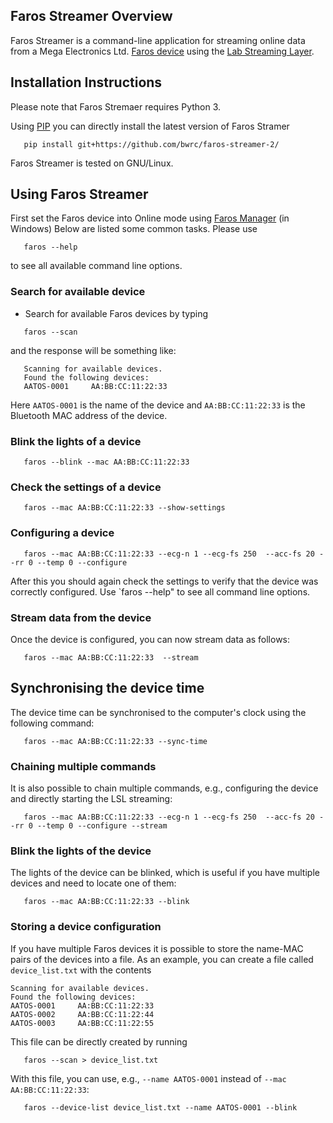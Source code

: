 Faros Streamer Overview
------------------------
Faros Streamer is a command-line application for streaming online data from a Mega Electronics Ltd. [Faros device](http://www.megaemg.com/products/faros/) using the [Lab Streaming Layer](https://github.com/sccn/labstreaminglayer/tree/master/LSL/liblsl).


Installation Instructions
-------------------------
Please note that Faros Stremaer requires Python 3.

Using [PIP](https://github.com/pypa/pip) you can directly install the latest version of Faros Stramer
```
   pip install git+https://github.com/bwrc/faros-streamer-2/
```
Faros Streamer is tested on GNU/Linux.


Using Faros Streamer
--------------------
First set the Faros device into Online mode using [Faros Manager](http://www.megaemg.com/support/unrestricted-downloads/) (in Windows)
Below are listed some common tasks. Please use
```
   faros --help
```
to see all available command line options.


### Search for available device
* Search for available Faros devices by typing
```
   faros --scan
```
and the response will be something like:
```
   Scanning for available devices.
   Found the following devices:
   AATOS-0001     AA:BB:CC:11:22:33
```
Here `AATOS-0001` is the name of the device and `AA:BB:CC:11:22:33` is the Bluetooth MAC address of the device.

### Blink the lights of a device
```
   faros --blink --mac AA:BB:CC:11:22:33
```

### Check the settings of a device
```
   faros --mac AA:BB:CC:11:22:33 --show-settings
```

### Configuring a device
```
   faros --mac AA:BB:CC:11:22:33 --ecg-n 1 --ecg-fs 250  --acc-fs 20 --rr 0 --temp 0 --configure
```

After this you should again check the settings to verify that the device was correctly configured.
Use `faros --help" to see all command line options.

### Stream data from the device
Once the device is configured, you can now stream data as follows:
```
   faros --mac AA:BB:CC:11:22:33  --stream
```

## Synchronising the device time
The device time can be synchronised to the computer's clock using the following command:
```
   faros --mac AA:BB:CC:11:22:33 --sync-time
```

### Chaining multiple commands
It is also possible to chain multiple commands, e.g., configuring the device and directly starting the LSL streaming:
```
   faros --mac AA:BB:CC:11:22:33 --ecg-n 1 --ecg-fs 250  --acc-fs 20 --rr 0 --temp 0 --configure --stream
```

### Blink the lights of the device
The lights of the device can be blinked, which is useful if you have multiple devices and need to locate one of them:
```
   faros --mac AA:BB:CC:11:22:33 --blink
```

### Storing a device configuration
If you have multiple Faros devices it is possible to store the name-MAC pairs of the devices into a file. As an example, you can create a file called `device_list.txt` with the contents
```
Scanning for available devices.
Found the following devices:
AATOS-0001     AA:BB:CC:11:22:33
AATOS-0002     AA:BB:CC:11:22:44
AATOS-0003     AA:BB:CC:11:22:55
```

This file can be directly created by running
```
   faros --scan > device_list.txt
```

With this file, you can use, e.g.,  `--name AATOS-0001` instead of `--mac AA:BB:CC:11:22:33`:
```
   faros --device-list device_list.txt --name AATOS-0001 --blink
```
